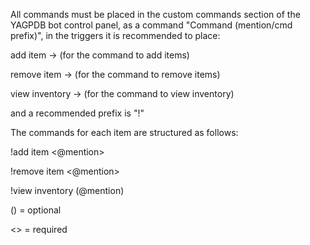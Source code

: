 All commands must be placed in the custom commands section of the YAGPDB bot control panel, as a command
"Command (mention/cmd prefix)", in the triggers it is recommended to place:

add item -> (for the command to add items)

remove item -> (for the command to remove items)

view inventory -> (for the command to view inventory)

and a recommended prefix is ​​"!"



The commands for each item are structured as follows:

!add item <@mention><quantity><object>

!remove item <@mention><quantity><object>

!view inventory (@mention)

() = optional

<> = required
